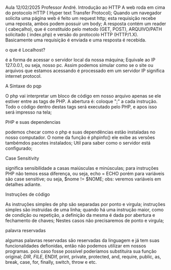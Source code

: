 Aula 12/02/2025
Professor André.
Introdução ao HTTP
  A web roda em cima do protocolo HTTP ( Hyper text Transfer Protocol);
Quando um navegador solicita uma página web é feito um request http;
esta requisição recebe uma reposta, ambos podem possuir um body;
  A resposta contém um reader ( cabeçalho), que é constituído pelo metodo
(GET, POST), ARQUIVO/PATH solicitado ( index.php) e versão do protocolo
HTTP (HTTP/1.X).
Basicamente uma requisição é enviada e uma resposta é recebida.

o que é Localhost?

é a forma de acessar o servidor local da nossa máquina;
Equivale ao IP 127.0.0.1, ou seja, nosso pc.
Assim podemos simular como se o site ou arquivos que estamos
acessando é processado em um servidor
IP significa internet protocol.

A Sintaxe do pqp

O php vai interpretar um bloco de código em nosso arquivo apenas se ele
estiver entre as tags de PHP.
A abertura é: <?php
e o fechamento: ?>
coloque ";" a cada instrução.
Todo o código dentro destas tags será executado pelo PHP, e apos isso
será impresso na tela;

PHP e suas dependencias

podemos checar como o php e suas dependências estão instaladas
no nosso computador.
O nome da função é phpinfo()
ele exibe as versões tambémdos pacotes instalados;
Util para saber como o servidor está configurado;

Case Sensitivity

significa sensibilidade a casas maiúsculas e minúsculas;
para instruções PHP não temos essa diferença, ou seja,
echo = ECHO
porém para variáveis são case sensitive;
ou seja, $nome != $NOME;
obs: veremos variáveis em detalhes adiante.

Instruções de código

As instruções simples de php são separadas por ponto e virgula;
instruções simples são instruidas de uma linha;
quando há uma instrução maior, como de condição ou repetição, a
definição da mesma é dada por abertura e fechamento de chaves;
Nestes casos não precisaremos de ponto e virgula;

palavra reservadas

algumas palavras reservadas são reservadas da linguagem e já tem suas
funcionalidades defionidas, então não podemos utilizar em nossos
programas.
pois caso fosse possível poderíamos substituira sua função original;
_DIR_, _FILE_, ENDIf, print, private, protected, and, require, public,
as, break, case, for, finally, switch, throw e etc.



